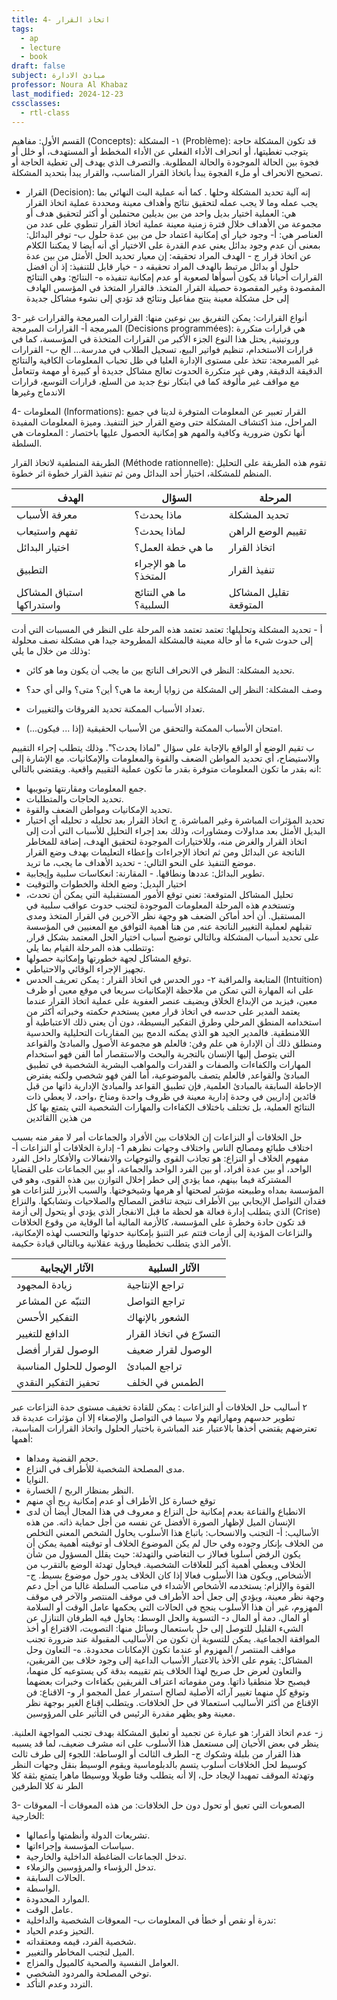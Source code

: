 ```yaml
---
title: 4- اتخاذ القرار
tags:
  - ap
  - lecture
  - book
draft: false
subject: مبادئ الادارة
professor: Noura Al Khabaz
last_modified: 2024-12-23
cssclasses:
  - rtl-class
---
```

القسم الأول: مفاهيم (Concepts):
١- المشكلة (Problème):
قد تكون المشكلة حاجة يتوجب تغطيتها، أو انحراف الأداء الفعلي عن الأداء المخطط أو المستهدف، أو خلل أو فجوة بين الحالة الموجودة والحالة المطلوبة.
والتصرف الذي يهدف إلى تغطية الحاجة أو تصحيح الانحراف أو ملء الفجوة يبدأ باتخاذ القرار المناسب، والقرار يبدأ بتحديد المشكلة.

- القرار (Decision):
إنه آلية تحديد المشكلة وحلها . كما أنه عملية البت النهائي بما يجب عمله وما لا يجب عمله لتحقيق نتائج وأهداف معينة ومحددة
عملية اتخاذ القرار هي:
العملية اختيار بديل واحد من بين بديلين محتملين أو أكثر لتحقيق هدف أو مجموعة من الأهداف خلال فترة زمنية معينة 
عملية اتخاذ القرار تنطوي على عدد من العناصر هي:
أ- وجود خیار
أي إمكانية اعتماد حل من بين عدة حلول
ب- توفر البدائل:
بمعنى أن عدم وجود بدائل يعني عدم القدرة على الاختيار أي أنه أيضا لا يمكننا الكلام عن اتخاذ قرار
ج - الهدف المراد تحقيقه:
إن معيار تحديد الحل الأمثل من بين عدة حلول أو بدائل مرتبط بالهدف المراد تحقيقه
د - خيار قابل للتنفيذ:
إذ أن افضل القرارات أحيانا قد يكون أسوأها لصعوبة أو عدم إمكانية تنفيذه
ه- النتائج: 
وهي النتائج المقصودة وغير المقصودة حصيلة القرار المتخذ. فالقرار المتخذ في المؤسس الهادف إلى حل مشكلة معينة ينتج مفاعيل ونتائج قد تؤدي إلى نشوء مشاكل جديدة

3- أنواع القرارات:
يمكن التفريق بين نوعين منها: القرارات المبرمجة والقرارات غير المبرمجة
أ- القرارات المبرمجة (Decisions programmées): 
هي قرارات متكررة وروتينية, يحتل هذا النوع الجزء الأكبر من القرارات المتخذة في المؤسسة، كما في قرارات الاستخدام، تنظيم فواتير البيع، تسجيل الطلاب في مدرسة... الخ
ب- القرارات غير المبرمجة:
تتخذ على مستوى الإدارة العليا في ظل تحباب المعلومات الكافية والنتائج الدقيقة الدقيقة, وهي غير متكررة الحدوث تعالج مشاكل جديدة أو كبيرة أو مهمة وتتعامل مع مواقف غير مألوفة كما في ابتكار نوع جديد من السلع، قرارات التوسع، قرارات الاندماج وغيرها

4- المعلومات (Informations):
القرار تعبير عن المعلومات المتوفرة لدينا في جميع المراحل، منذ اكتشاف المشكلة حتى وضع القرار حيز التنفيذ. وميزة المعلومات المفيدة أنها تكون ضرورية وكافية والمهم هو إمكانية الحصول عليها باختصار : المعلومات هي السلطة.


الطريقة المنطفية لاتخاذ القرار (Méthode rationnelle):
تقوم هذه الطريقة على التحليل المنظم للمشكلة، اختيار أحد البدائل ومن ثم تنفيذ القرار
خطوة اثر خطوة.

| الهدف                     | السؤال                 | المرحلة                |
| ------------------------- | ---------------------- | ---------------------- |
| معرفة الأسباب             | ماذا يحدث؟             | تحديد المشكلة          |
| تفهم واستيعاب             | لماذا يحدث؟            | تقييم الوضع الراهن     |
| اختيار البدائل            | ما هي خطة العمل؟       | اتخاذ القرار           |
| التطبيق                   | ما هو الإجراء المتخذ؟  | تنفيذ القرار           |
| استباق المشاكل واستدراكها | ما هي النتائج السلبية؟ | تقليل المشاكل المتوقعة |

أ - تحديد المشكلة وتحليلها:
تعتمد
تعتمد هذه المرحلة على النظر في المسببات التي أدت إلى حدوث شيء ما أو حالة معينة فالمشكلة المطروحة جيدا هي مشكلة نصف محلولة وذلك من خلال ما يلي:
- تحديد المشكلة: النظر في الانحراف الناتج بين ما يجب أن يكون وما هو كائن.

- وصف المشكلة: النظر إلى المشكلة من زوايا أربعة ما هي؟ أين؟ متى؟ والى أي حد؟
- تعداد الأسباب الممكنة تحديد الفروقات والتغييرات.
- امتحان الأسباب الممكنة والتحقق من الأسباب الحقيقية (إذا ... فيكون...).

ب تقيم الوضع أو الواقع
بالإجابة على سؤال "لماذا يحدث؟". وذلك يتطلب إجراء التقييم والاستيضاح، أي تحديد المواطن الضعف والقوة والمعلومات والإمكانيات.
مع الإشارة إلى انه بقدر ما تكون المعلومات متوفرة بقدر ما تكون عملية التقييم واقعية. ويقتضي بالتالي:
- جمع المعلومات ومقارنتها وتبويبها.
- تحديد الحاجات والمتطلبات.
- تحديد الإمكانيات ومواطن الضعف والقوة.
- تحديد المؤثرات المباشرة وغير المباشرة.
ج اتخاذ القرار بعد تحليله د تحليله
أي اختيار البديل الأمثل بعد مداولات ومشاورات، وذلك بعد إجراء التحليل للأسباب التي أدت إلى اتخاذ القرار والغرض منه، وللاختيارات الموجودة لتحقيق الهدف، إضافة للمخاطر الناتجة عن البدائل ومن ثم اتخاذ الإجراءات وإعطاء التعليمات بهدف وضع
القرار موضع التنفيذ على النحو التالي: - تحديد الأهداف ما يجب، ما تريد.
- تطوير البدائل: عددها ونطاقها. - المقارنة: انعكاسات سلبية وإيجابية.
- اختيار البديل: وضع الخلة والخطوات والتوقيت
- تحليل المشاكل المتوقعة: 
تعني توقع الأمور المستقبلية التي يمكن أن تحدث، وتستخدم هذه المرحلة المعلومات الموجودة لتجنب حدوث عواقب سلبية في المستقبل. 
أن أحد أماكن الضعف هو وجهة نظر الآخرين في القرار المتخذ ومدى تقبلهم لعملية التغيير الناتجة عنه, من هنا أهمية التوافق مع المعنيين في المؤسسة على تحديد أسباب المشكلة وبالتالي توضيح أسباب اختيار الحل المعتمد بشكل قرار, وتتطلب هذه المرحلة القيام بما يلي:
- توقع المشاكل لجهة خطورتها وإمكانية حصولها.
- تجهيز الإجراء الوقائي والاحتياطي.
- المتابعة والمراقبة
۲- دور الحدس في اتخاذ القرار :
يمكن تعريف الحدس (Intuition) على انه المهارة التي تمكن من ملاحظة الإمكانيات سريعا في موقع معين أو ظرف معين، فيزيد من الإبداع الخلاق ويضيف عنصر العفوية على عملية اتخاذ القرار
عندما يعتمد المدير على حدسه في اتخاذ قرار معين يستخدم حكمته وخبراته أكثر من استخدامه المنطق المرحلي وطرق التفكير البسيطة، دون أن يعني ذلك الاعتباطية أو اللامنطقية. فالمدير الجيد هو الذي يمكنه الدمج بين المقاربات التحليلية والحدسية 
ومنطلق ذلك أن الإدارة هي علم وفن:
فالعلم هو مجموعة الأصول والمبادئ والقواعد التي يتوصل إليها الإنسان بالتجربة والبحث والاستقصار
أما الفن فهو استخدام المهارات والكفاءات والصفات و القدرات والمواهب البشرية الشخصية في تطبيق المبادئ والقواعد, فالعلم يتصف بالموضوعية، أما الفن فهو شخصي ولكنه يفترض الإحاطة السابقة
بالمبادئ العلمية, فإن تطبيق القواعد والمبادئ الإدارية ذاتها من قبل قائدين إداريين في وحدة إدارية
معينة في ظروف واحدة ومناخ ،واحد، لا يعطي ذات النتائج العملية، بل تختلف باختلاف الكفاءات والمهارات الشخصية التي يتمتع بها كل من هذين االقائدين

حل الخلافات أو النزاعات
إن الخلافات بين الأفراد والجماعات أمر لا مفر منه بسبب اختلاف طبائع ومصالح الناس واختلاف وجهات نظرهم
1- إدارة الخلافات أو النزاعات
أ- مفهوم الخلاف أو النزاع:
هو تجاذب القوى والتوجهات والانفعالات والأفكار داخل الفرد الواحد، أو بين عدة أفراد، أو بين الفرد الواحد والجماعة، أو بين الجماعات على القضايا المشتركة فيما بينهم، مما يؤدي إلى خطر إخلال التوازن بين هذه القوى، وهو في المؤسسة بمداه وطبيعته مؤشر لصحتها أو هرمها وشيخوختها. والسبب الأبرز للنزاعات هو فقدان التواصل الإيجابي بين الأطراف نتيجة تناقض المصالح والصلاحيات وتشابكها.
والنزاع الذي يتطلب إدارة فعالة هو لحظة ما قبل الانفجار الذي يؤدي أو يتحول إلى أزمة (Crise) قد تكون حادة وخطرة على المؤسسة، كالأزمة المالية 
أما الوقاية من وقوع الخلافات والنزاعات المؤدية إلى أزمات فتتم عبر التنبؤ بإمكانية حدوثها والتحسب لهذه الإمكانية، الأمر الذي يتطلب تخطيطا ورؤية عقلانية وبالتالي قيادة حكيمة.

| الآثار الإيجابية       | الآثار السلبية          |
| ---------------------- | ----------------------- |
| زيادة المجهود          | تراجع الإنتاجية         |
| التنبّه عن المشاعر     | تراجع التواصل           |
| التفكير الأحسن         | الشعور بالإنهاك         |
| الدافع للتغيير         | التسرّع في اتخاذ القرار |
| الوصول لقرار أفضل      | الوصول لقرار ضعيف       |
| الوصول للحلول المناسبة | تراجع المبادئ           |
| تحفيز التفكير النقدي   | الطمس في الخلف          |
٢ أساليب حل الخلافات أو النزاعات :
يمكن للقادة تخفيف مستوى حدة النزاعات عبر تطوير حدسهم ومهاراتهم ولا سيما في التواصل والإصغاء إلا أن مؤثرات عديدة قد تعترضهم يقتضي أخذها بالاعتبار عند المباشرة باختيار الحلول واتخاذ القرارات المناسبة، أهمها:
- حجم القضية ومداها.
- مدى المصلحة الشخصية للأطراف في النزاع.
- النوايا.
- النظر بمنظار الربح / الخسارة.
- توقع خسارة كل الأطراف أو عدم إمكانية ربح أي منهم
- الانطباع والقناعة بعدم إمكانية حل النزاع
و معروف في هذا المجال أيضا أن لدى الإنسان الميل لإظهار الصورة الأفضل عن نفسه من أجل حماية ذاته.
من هذه الأساليب: 
أ- التجنب والانسحاب: 
باتباع هذا الأسلوب يحاول الشخص المعني التخلص من الخلاف بإنكار وجوده وفي حال لم يكن الموضوع الخلاف أو توقيته أهمية يمكن أن يكون الرفض أسلوبا فعالاز
ب التغاضي والتهدئة:
حيث يقلل المسؤول من شأن الخلاف ويعطي أهمية أكبر للعلاقات الشخصية. فيحاول تهدئة الوضع بالتقرب من الأشخاص, ويكون هذا الأسلوب فعالا إذا كان الخلاف يدور حول موضوع بسيط.
ج- القوة والإلزام:
يستخدمه الأشخاص الأشداء في مناصب السلطة غالبا من أجل دعم وجهة نظر معينة، ويؤدي إلى جعل أحد الأطراف في موقف المنتصر والآخر في موقف المهزوم، غير أن هذا الأسلوب ينجح في الحالات التي يحكمها عامل الوقت أو السلامة أو المال. دمة أو المال
د- التسوية والحل الوسط:
يحاول فيه الطرفان التنازل عن الشيء القليل للتوصل إلى حل باستعمال وسائل منها: التصويت، الاقتراع أو أخذ الموافقة الجماعية. يمكن للتسوية أن تكون من الأساليب المقبولة عند ضرورة تجنب مواقف المنتصر / المهزوم أو عندما تكون الإمكانات محدودة.
ه- التعاون وحل المشاكل:
يقوم على الأخذ بالاعتبار الأسباب الداعية إلى وجود خلاف بين الفريقين، والتعاون لعرض حل صريح لهذا الخلاف يتم تقييمه بدقة كي يستوعبه كل منهما، فيصبح حلا منطقيا ذاتها. ومن مقوماته اعتراف الفريقين بكفاءات وخبرات بعضهما وتوقع كل منهما تغيير آرائه الأصلية لصالح استمرار عمل المجمو ار و- الاقناع:
فن الإقناع من أكثر الأساليب استعمالا في حل الخلافات. ويتطلب إقناع الغير بوجهة نظر معينة وهو يظهر مقدرة الرئيس في التأثير على المرؤوسين.

ز- عدم اتخاذ القرار: 
هو عبارة عن تجميد أو تعليق المشكلة بهدف تجنب المواجهة العلنية.
ينظر في بعض الأحيان إلى مستعمل هذا الأسلوب على انه مشرف ضعيف، لما قد يسببه هذا القرار من بلبلة وشكوك
ج- الطرف الثالث أو الوساطة:
اللجوء إلى طرف ثالث كوسيط لحل الخلافات أسلوب يتسم بالدبلوماسية ويقوم الوسيط بنقل وجهات النظر وتهدئة الموقف تمهيدا لإيجاد حل، إلا أنه يتطلب وقتا طويلا ووسيطا ماهرا يتمتع بثقة كلا الطر نة كلا الطرفين

3- الصعوبات التي تعيق أو تحول دون حل الخلافات:
من هذه المعوقات
أ- المعوقات الخارجية:
  - تشريعات الدولة وأنظمتها وأعمالها.
  - سياسات المؤسسة وإجراءاتها.
  - تدخل الجماعات الضاغطة الداخلية والخارجية.
  - تدخل الرؤساء والمرؤوسين والزملاء.
  - الحالات السابقة.
  - الواسطة.
- الموارد المحدودة. 
- عامل الوقت.
- ندرة أو نقص أو خطأ في المعلومات
ب- المعوقات الشخصية والداخلية:
- التحيز وعدم الحياد.
- شخصية الفرد، قيمه ومعتقداته.
- الميل لتجنب المخاطر والتغيير.
- العوامل النفسية والصحية كالميول والمزاج.
- توخي المصلحة والمردود الشخصي.
- التردد وعدم التأكد.